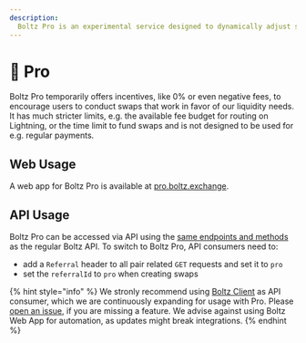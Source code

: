```yaml
---
description:
  Boltz Pro is an experimental service designed to dynamically adjust swap fees based on our liquidity needs, helping to maintain our wallet and Lightning channel balances.
---
```


# 🏅 Pro

Boltz Pro temporarily offers incentives, like 0% or even negative fees, to encourage users to conduct swaps that work in favor of our liquidity needs. It has much stricter limits, e.g. the available fee budget for routing on Lightning, or the time limit to fund swaps and is not designed to be used for e.g. regular payments.

## Web Usage

A web app for Boltz Pro is available at [pro.boltz.exchange](https://pro.boltz.exchange/).

## API Usage

Boltz Pro can be accessed via API using the [same endpoints and methods](api-v2.md) as the regular Boltz API. To switch to Boltz Pro, API consumers need to:

- add a `Referral` header to all pair related `GET` requests and set it to `pro`
- set the `referralId` to `pro` when creating swaps

{% hint style="info" %}
We stronly recommend using [Boltz Client](https://github.com/BoltzExchange/boltz-client) as API consumer, which we are continuously expanding for usage with Pro. Please [open an issue](https://github.com/BoltzExchange/boltz-client/issues/new), if you are missing a feature. We advise against using Boltz Web App for automation, as updates might break integrations. 
{% endhint %}
